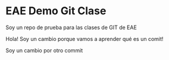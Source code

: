 # EAE Demo Git Clase

Soy un repo de prueba para las clases de GIT de EAE

Hola! Soy un cambio porque vamos a aprender qué es un comit!

Soy un cambio por otro commit
